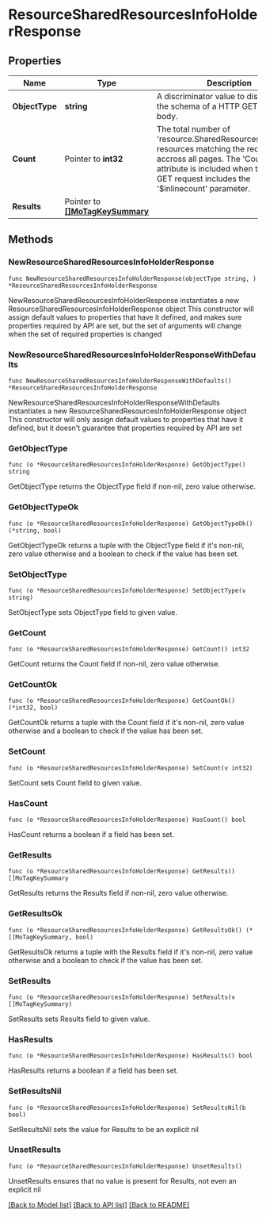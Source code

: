 # ResourceSharedResourcesInfoHolderResponse

## Properties

Name | Type | Description | Notes
------------ | ------------- | ------------- | -------------
**ObjectType** | **string** | A discriminator value to disambiguate the schema of a HTTP GET response body. | 
**Count** | Pointer to **int32** | The total number of &#39;resource.SharedResourcesInfoHolder&#39; resources matching the request, accross all pages. The &#39;Count&#39; attribute is included when the HTTP GET request includes the &#39;$inlinecount&#39; parameter. | [optional] 
**Results** | Pointer to [**[]MoTagKeySummary**](MoTagKeySummary.md) |  | [optional] 

## Methods

### NewResourceSharedResourcesInfoHolderResponse

`func NewResourceSharedResourcesInfoHolderResponse(objectType string, ) *ResourceSharedResourcesInfoHolderResponse`

NewResourceSharedResourcesInfoHolderResponse instantiates a new ResourceSharedResourcesInfoHolderResponse object
This constructor will assign default values to properties that have it defined,
and makes sure properties required by API are set, but the set of arguments
will change when the set of required properties is changed

### NewResourceSharedResourcesInfoHolderResponseWithDefaults

`func NewResourceSharedResourcesInfoHolderResponseWithDefaults() *ResourceSharedResourcesInfoHolderResponse`

NewResourceSharedResourcesInfoHolderResponseWithDefaults instantiates a new ResourceSharedResourcesInfoHolderResponse object
This constructor will only assign default values to properties that have it defined,
but it doesn't guarantee that properties required by API are set

### GetObjectType

`func (o *ResourceSharedResourcesInfoHolderResponse) GetObjectType() string`

GetObjectType returns the ObjectType field if non-nil, zero value otherwise.

### GetObjectTypeOk

`func (o *ResourceSharedResourcesInfoHolderResponse) GetObjectTypeOk() (*string, bool)`

GetObjectTypeOk returns a tuple with the ObjectType field if it's non-nil, zero value otherwise
and a boolean to check if the value has been set.

### SetObjectType

`func (o *ResourceSharedResourcesInfoHolderResponse) SetObjectType(v string)`

SetObjectType sets ObjectType field to given value.


### GetCount

`func (o *ResourceSharedResourcesInfoHolderResponse) GetCount() int32`

GetCount returns the Count field if non-nil, zero value otherwise.

### GetCountOk

`func (o *ResourceSharedResourcesInfoHolderResponse) GetCountOk() (*int32, bool)`

GetCountOk returns a tuple with the Count field if it's non-nil, zero value otherwise
and a boolean to check if the value has been set.

### SetCount

`func (o *ResourceSharedResourcesInfoHolderResponse) SetCount(v int32)`

SetCount sets Count field to given value.

### HasCount

`func (o *ResourceSharedResourcesInfoHolderResponse) HasCount() bool`

HasCount returns a boolean if a field has been set.

### GetResults

`func (o *ResourceSharedResourcesInfoHolderResponse) GetResults() []MoTagKeySummary`

GetResults returns the Results field if non-nil, zero value otherwise.

### GetResultsOk

`func (o *ResourceSharedResourcesInfoHolderResponse) GetResultsOk() (*[]MoTagKeySummary, bool)`

GetResultsOk returns a tuple with the Results field if it's non-nil, zero value otherwise
and a boolean to check if the value has been set.

### SetResults

`func (o *ResourceSharedResourcesInfoHolderResponse) SetResults(v []MoTagKeySummary)`

SetResults sets Results field to given value.

### HasResults

`func (o *ResourceSharedResourcesInfoHolderResponse) HasResults() bool`

HasResults returns a boolean if a field has been set.

### SetResultsNil

`func (o *ResourceSharedResourcesInfoHolderResponse) SetResultsNil(b bool)`

 SetResultsNil sets the value for Results to be an explicit nil

### UnsetResults
`func (o *ResourceSharedResourcesInfoHolderResponse) UnsetResults()`

UnsetResults ensures that no value is present for Results, not even an explicit nil

[[Back to Model list]](../README.md#documentation-for-models) [[Back to API list]](../README.md#documentation-for-api-endpoints) [[Back to README]](../README.md)


